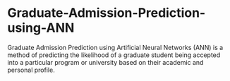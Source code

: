 # Graduate-Admission-Prediction-using-ANN
Graduate Admission Prediction using Artificial Neural Networks (ANN) is a method of predicting the likelihood of a graduate student being accepted into a particular program or university based on their academic and personal profile.
